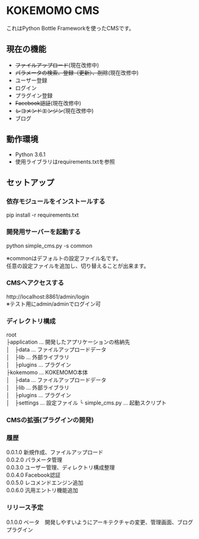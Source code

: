 # KOKEMOMO CMS

これはPython Bottle Frameworkを使ったCMSです。

## 現在の機能
+ ~~ファイルアップロード~~(現在改修中)
+ ~~パラメータの検索、登録（更新）、削除~~(現在改修中)
+ ユーザー登録
+ ログイン
+ プラグイン登録
+ ~~Facebook認証~~(現在改修中)
+ ~~レコメンドエンジン~~(現在改修中)
+ ブログ

## 動作環境
+ Python 3.6.1
+ 使用ライブラリはrequirements.txtを参照

## セットアップ
### 依存モジュールをインストールする
pip install -r requirements.txt
### 開発用サーバーを起動する
python simple_cms.py -s common  

※commonはデフォルトの設定ファイル名です。  
任意の設定ファイルを追加し、切り替えることが出来ます。  

### CMSへアクセスする
http://localhost:8861/admin/login  
※テスト用にadmin/adminでログイン可

### ディレクトリ構成
  root  
  ├application … 開発したアプリケーションの格納先  
  │　├data … ファイルアップロードデータ  
  │　├lib … 外部ライブラリ  
  │　├plugins … プラグイン  
  ├kokemomo … KOKEMOMO本体  
  │　├data … ファイルアップロードデータ  
  │　├lib … 外部ライブラリ  
  │　├plugins … プラグイン  
  │　├settings … 設定ファイル
  └ simple_cms.py … 起動スクリプト  


### CMSの拡張(プラグインの開発)

### 履歴
  0.0.1.0 新規作成、ファイルアップロード  
  0.0.2.0 パラメータ管理  
  0.0.3.0 ユーザー管理、ディレクトリ構成整理  
  0.0.4.0 Facebook認証  
  0.0.5.0 レコメンドエンジン追加  
  0.0.6.0 汎用エントリ機能追加

### リリース予定
  0.1.0.0 ベータ　開発しやすいようにアーキテクチャの変更、管理画面、ブログプラグイン
